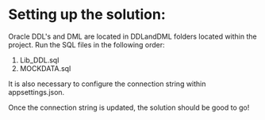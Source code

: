 # Setting up the solution:

Oracle DDL's and DML are located in DDLandDML folders located within the project. Run the SQL files in the following order:

1. Lib_DDL.sql
2. MOCKDATA.sql

It is also necessary to configure the connection string within appsettings.json.

Once the connection string is updated, the solution should be good to go!